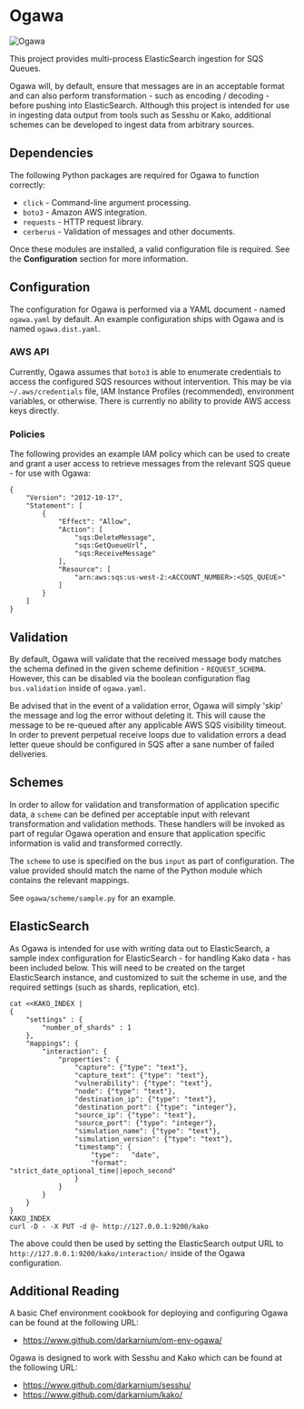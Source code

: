 # Ogawa

![Ogawa](docs/images/kako.png?raw=true)

This project provides multi-process ElasticSearch ingestion for SQS Queues.

 Ogawa will, by default, ensure that messages are in an acceptable format and can also perform transformation - such as encoding / decoding - before pushing into ElasticSearch. Although this project is intended for use in ingesting data output from tools such as Sesshu or Kako, additional schemes can be developed to ingest data from arbitrary sources.

## Dependencies

The following Python packages are required for Ogawa to function correctly:

* `click` - Command-line argument processing.
* `boto3` - Amazon AWS integration.
* `requests` - HTTP request library.
* `cerberus` - Validation of messages and other documents.

Once these modules are installed, a valid configuration file is required. See the **Configuration** section for more information.

## Configuration

The configuration for Ogawa is performed via a YAML document - named `ogawa.yaml` by default. An example configuration ships with Ogawa and is named `ogawa.dist.yaml`.

### AWS API

Currently, Ogawa assumes that `boto3` is able to enumerate credentials to access the configured SQS resources without intervention. This may be via `~/.aws/credentials` file, IAM Instance Profiles (recommended), environment variables, or otherwise. There is currently no ability to provide AWS access keys directly.

### Policies

The following provides an example IAM policy which can be used to create and grant a user access to retrieve messages from the relevant SQS queue - for use with Ogawa:

```
{
    "Version": "2012-10-17",
    "Statement": [
        {
            "Effect": "Allow",
            "Action": [
                "sqs:DeleteMessage",
                "sqs:GetQueueUrl",
                "sqs:ReceiveMessage"
            ],
            "Resource": [
                "arn:aws:sqs:us-west-2:<ACCOUNT_NUMBER>:<SQS_QUEUE>"
            ]
        }
    ]
}
```

## Validation

By default, Ogawa will validate that the received message body matches the schema defined in the given scheme definition - `REQUEST_SCHEMA`. However, this can be disabled via the boolean configuration flag `bus.validation` inside of `ogawa.yaml`.

Be advised that in the event of a validation error, Ogawa will simply 'skip' the message and log the error without deleting it. This will cause the message to be re-queued after any applicable AWS SQS visibility timeout. In order to prevent perpetual receive loops due to validation errors a dead letter queue should be configured in SQS after a sane number of failed deliveries.

## Schemes

In order to allow for validation and transformation of application specific data, a `scheme` can be defined per acceptable input with relevant transformation and validation methods. These handlers will be invoked as part of regular Ogawa operation and ensure that application specific information is valid and transformed correctly.

The `scheme` to use is specified on the bus `input` as part of configuration. The value provided should match the name of the Python module which contains the relevant mappings.

See `ogawa/scheme/sample.py` for an example.

## ElasticSearch

As Ogawa is intended for use with writing data out to ElasticSearch, a sample index configuration for ElasticSearch - for handling Kako data - has been included below. This will need to be created on the target ElasticSearch instance, and customized to suit the scheme in use, and the required settings (such as shards, replication, etc).

```
cat <<KAKO_INDEX |
{
    "settings" : {
        "number_of_shards" : 1
    },
    "mappings": {
        "interaction": {
            "properties": {
                "capture": {"type": "text"},
                "capture_text": {"type": "text"},
                "vulnerability": {"type": "text"},
                "node": {"type": "text"},
                "destination_ip": {"type": "text"},
                "destination_port": {"type": "integer"},
                "source_ip": {"type": "text"},
                "source_port": {"type": "integer"},
                "simulation_name": {"type": "text"},
                "simulation_version": {"type": "text"},
                "timestamp": {
                    "type":   "date",
                    "format": "strict_date_optional_time||epoch_second"
                }
            }
        }
    }
}
KAKO_INDEX
curl -D - -X PUT -d @- http://127.0.0.1:9200/kako
```

The above could then be used by setting the ElasticSearch output URL to `http://127.0.0.1:9200/kako/interaction/` inside of the Ogawa configuration.

## Additional Reading

A basic Chef environment cookbook for deploying and configuring Ogawa can be found at the following URL:

* https://www.github.com/darkarnium/om-env-ogawa/

Ogawa is designed to work with Sesshu and Kako which can be found at the following URL:

* https://www.github.com/darkarnium/sesshu/
* https://www.github.com/darkarnium/kako/
